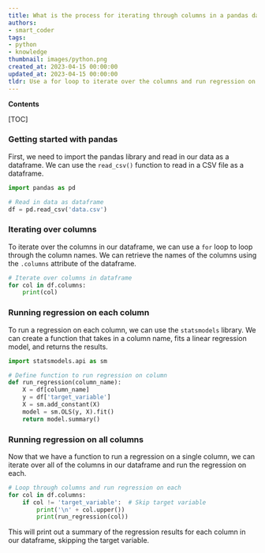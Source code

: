 ```yaml
---
title: What is the process for iterating through columns in a pandas dataframe in order to perform regression analysis?
authors:
- smart_coder
tags:
- python
- knowledge
thumbnail: images/python.png
created_at: 2023-04-15 00:00:00
updated_at: 2023-04-15 00:00:00
tldr: Use a for loop to iterate over the columns and run regression on each column.
---
```


**Contents**

[TOC]

### Getting started with pandas
First, we need to import the pandas library and read in our data as a dataframe. We can use the `read_csv()` function to read in a CSV file as a dataframe.

```python
import pandas as pd

# Read in data as dataframe
df = pd.read_csv('data.csv')
```

### Iterating over columns
To iterate over the columns in our dataframe, we can use a `for` loop to loop through the column names. We can retrieve the names of the columns using the `.columns` attribute of the dataframe.

```python
# Iterate over columns in dataframe
for col in df.columns:
    print(col)
```

### Running regression on each column
To run a regression on each column, we can use the `statsmodels` library. We can create a function that takes in a column name, fits a linear regression model, and returns the results.

```python
import statsmodels.api as sm

# Define function to run regression on column
def run_regression(column_name):
    X = df[column_name]
    y = df['target_variable']
    X = sm.add_constant(X)
    model = sm.OLS(y, X).fit()
    return model.summary()
```

### Running regression on all columns
Now that we have a function to run a regression on a single column, we can iterate over all of the columns in our dataframe and run the regression on each.

```python
# Loop through columns and run regression on each
for col in df.columns:
    if col != 'target_variable':  # Skip target variable
        print('\n' + col.upper())
        print(run_regression(col))
```

This will print out a summary of the regression results for each column in our dataframe, skipping the target variable.

